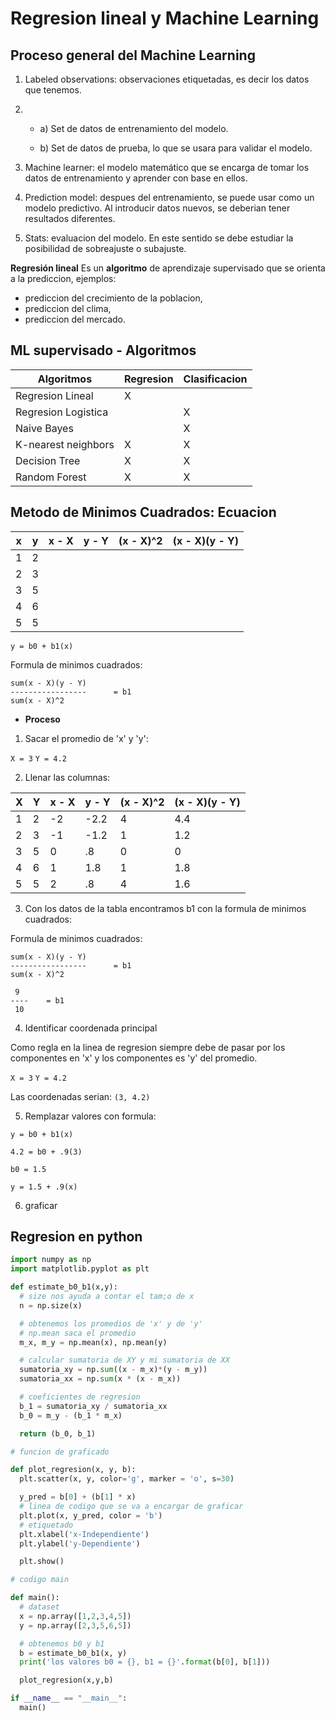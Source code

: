 # Regresion lineal y Machine Learning

## Proceso general del Machine Learning

1. Labeled observations: observaciones etiquetadas, es decir los datos que tenemos.

2. 
    - a) Set de datos de entrenamiento del modelo.

    - b) Set de datos de prueba, lo que se usara para validar el modelo.

3. Machine learner: el modelo matemático que se encarga de tomar los datos de entrenamiento y aprender con base en ellos.

4. Prediction model: despues del entrenamiento, se puede usar como un modelo predictivo. Al introducir datos nuevos, se deberian tener resultados diferentes.

5. Stats: evaluacion del modelo. En este sentido se debe estudiar la posibilidad de sobreajuste o subajuste.

**Regresión lineal**
Es un **algoritmo** de aprendizaje supervisado que se orienta a la prediccion, ejemplos:

- prediccion del crecimiento de la poblacion,
- prediccion del clima,
- prediccion del mercado.

## ML supervisado - Algoritmos

Algoritmos | Regresion | Clasificacion
-----------|-----------|---------------
Regresion Lineal | X | 
Regresion Logistica |  | X
Naive Bayes |  | X
K-nearest neighbors | X | X
Decision Tree | X | X
Random Forest | X | X

## Metodo de Minimos Cuadrados: Ecuacion

x | y | x - X | y - Y | (x - X)^2 | (x - X)(y - Y)
--|---|-------|-------|-----------|-----------------
1 | 2 |
2 | 3 |
3 | 5 |
4 | 6 |
5 | 5 |

`y = b0 + b1(x)`

Formula de minimos cuadrados:
```
sum(x - X)(y - Y)
-----------------      = b1
sum(x - X)^2
```
- **Proceso**

1. Sacar el promedio de 'x' y 'y':

`X = 3`
`Y = 4.2`

2. Llenar las columnas:

X | Y | x - X | y - Y | (x - X)^2 | (x - X)(y - Y)
--|---|-------|-------|-----------|-----------------
1 | 2 | -2 | -2.2 | 4 | 4.4
2 | 3 | -1 | -1.2 | 1 | 1.2
3 | 5 | 0 | .8 | 0 | 0
4 | 6 | 1 | 1.8 | 1 | 1.8
5 | 5 | 2 | .8 | 4 | 1.6

3. Con los datos de la tabla encontramos b1 con la formula de minimos cuadrados:

Formula de minimos cuadrados:
```
sum(x - X)(y - Y)
-----------------      = b1
sum(x - X)^2
```
```
 9
----    = b1
 10
```
4. Identificar coordenada principal

Como regla en la linea de regresion siempre debe de pasar por los componentes en 'x' y los componentes es 'y' del promedio.

`X = 3`
`Y = 4.2`

Las coordenadas serian:
`(3, 4.2)`

5. Remplazar valores con formula:

`y = b0 + b1(x)`

`4.2 = b0 + .9(3)`

`b0 = 1.5`

`y = 1.5 + .9(x)`

6. graficar

## Regresion en python

```py
import numpy as np
import matplotlib.pyplot as plt 

def estimate_b0_b1(x,y):
  # size nos ayuda a contar el tam;o de x
  n = np.size(x)

  # obtenemos los promedios de 'x' y de 'y'
  # np.mean saca el promedio
  m_x, m_y = np.mean(x), np.mean(y)

  # calcular sumatoria de XY y mi sumatoria de XX
  sumatoria_xy = np.sum((x - m_x)*(y - m_y))
  sumatoria_xx = np.sum(x * (x - m_x))

  # coeficientes de regresion
  b_1 = sumatoria_xy / sumatoria_xx
  b_0 = m_y - (b_1 * m_x)

  return (b_0, b_1)
```
```py
# funcion de graficado

def plot_regresion(x, y, b):
  plt.scatter(x, y, color='g', marker = 'o', s=30)

  y_pred = b[0] + (b[1] * x)
  # linea de codigo que se va a encargar de graficar
  plt.plot(x, y_pred, color = 'b')
  # etiquetado
  plt.xlabel('x-Independiente')
  plt.ylabel('y-Dependiente')

  plt.show()
```
```py
# codigo main

def main():
  # dataset
  x = np.array([1,2,3,4,5])
  y = np.array([2,3,5,6,5])

  # obtenemos b0 y b1
  b = estimate_b0_b1(x, y)
  print('los valores b0 = {}, b1 = {}'.format(b[0], b[1]))

  plot_regresion(x,y,b)

if __name__ == "__main__":
  main()
```
